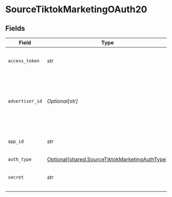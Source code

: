 # SourceTiktokMarketingOAuth20


## Fields

| Field                                                                                                  | Type                                                                                                   | Required                                                                                               | Description                                                                                            |
| ------------------------------------------------------------------------------------------------------ | ------------------------------------------------------------------------------------------------------ | ------------------------------------------------------------------------------------------------------ | ------------------------------------------------------------------------------------------------------ |
| `access_token`                                                                                         | *str*                                                                                                  | :heavy_check_mark:                                                                                     | Long-term Authorized Access Token.                                                                     |
| `advertiser_id`                                                                                        | *Optional[str]*                                                                                        | :heavy_minus_sign:                                                                                     | The Advertiser ID to filter reports and streams. Let this empty to retrieve all.                       |
| `app_id`                                                                                               | *str*                                                                                                  | :heavy_check_mark:                                                                                     | The Developer Application App ID.                                                                      |
| `auth_type`                                                                                            | [Optional[shared.SourceTiktokMarketingAuthType]](../../models/shared/sourcetiktokmarketingauthtype.md) | :heavy_minus_sign:                                                                                     | N/A                                                                                                    |
| `secret`                                                                                               | *str*                                                                                                  | :heavy_check_mark:                                                                                     | The Developer Application Secret.                                                                      |
